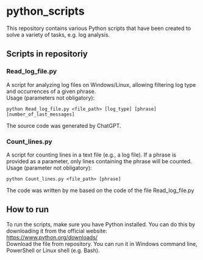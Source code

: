 # python_scripts
This repository contains various Python scripts that have been created to solve a variety of tasks, e.g. log analysis.

## Scripts in repositoriy
### Read_log_file.py
A script for analyzing log files on Windows/Linux, allowing filtering log type and occurrences of a given phrase.<br>Usage (parameters not obligatory):<br>
```
python Read_log_file.py <file_path> [log_type] [phrase] [number_of_last_messages]
```
The source code was generated by ChatGPT.

### Count_lines.py
A script for counting lines in a text file (e.g., a log file). If a phrase is provided as a parameter, only lines containing the phrase will be counted.<br>Usage (parameter not obligatory):<br>
```
python Count_lines.py <file_path> [phrase]
```
 The code was written by me based on the code of the file Read_log_file.py

## How to run
To run the scripts, make sure you have Python installed. You can do this by downloading it from the official website: https://www.python.org/downloads/<br>
Download the file from repository. You can run it in Windows command line, PowerShell or Linux shell (e.g. Bash).
